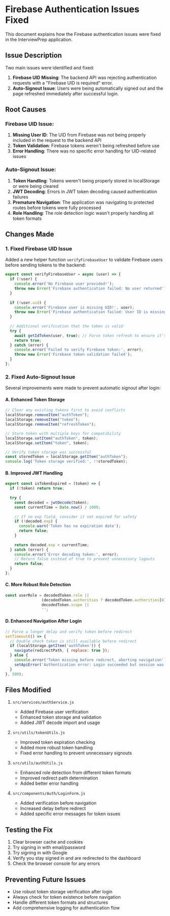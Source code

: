 # Firebase Authentication Issues Fixed

This document explains how the Firebase authentication issues were fixed in the InterviewPrep application.

## Issue Description

Two main issues were identified and fixed:

1. **Firebase UID Missing**: The backend API was rejecting authentication requests with a "Firebase UID is required" error.
2. **Auto-Signout Issue**: Users were being automatically signed out and the page refreshed immediately after successful login.

## Root Causes

### Firebase UID Issue:
1. **Missing User ID**: The UID from Firebase was not being properly included in the request to the backend API
2. **Token Validation**: Firebase tokens weren't being refreshed before use
3. **Error Handling**: There was no specific error handling for UID-related issues

### Auto-Signout Issue:
1. **Token Handling**: Tokens weren't being properly stored in localStorage or were being cleared
2. **JWT Decoding**: Errors in JWT token decoding caused authentication failures
3. **Premature Navigation**: The application was navigating to protected routes before tokens were fully processed
4. **Role Handling**: The role detection logic wasn't properly handling all token formats

## Changes Made

### 1. Fixed Firebase UID Issue

Added a new helper function `verifyFirebaseUser` to validate Firebase users before sending tokens to the backend:

```javascript
export const verifyFirebaseUser = async (user) => {
  if (!user) {
    console.error('No Firebase user provided!');
    throw new Error('Firebase authentication failed: No user returned');
  }
  
  if (!user.uid) {
    console.error('Firebase user is missing UID!', user);
    throw new Error('Firebase authentication failed: User ID is missing');
  }
  
  // Additional verification that the token is valid
  try {
    await getIdToken(user, true); // Force token refresh to ensure it's valid
    return true;
  } catch (error) {
    console.error('Failed to verify Firebase token:', error);
    throw new Error('Firebase token validation failed');
  }
};
```

### 2. Fixed Auto-Signout Issue

Several improvements were made to prevent automatic signout after login:

#### A. Enhanced Token Storage
```javascript
// Clear any existing tokens first to avoid conflicts
localStorage.removeItem("authToken");
localStorage.removeItem("token");
localStorage.removeItem("refreshToken");

// Store token with multiple keys for compatibility
localStorage.setItem("authToken", token);
localStorage.setItem("token", token);

// Verify token storage was successful
const storedToken = localStorage.getItem("authToken");
console.log('Token storage verified:', !!storedToken);
```

#### B. Improved JWT Handling
```javascript
export const isTokenExpired = (token) => {
  if (!token) return true;
  
  try {
    const decoded = jwtDecode(token);
    const currentTime = Date.now() / 1000;
    
    // If no exp field, consider it not expired for safety
    if (!decoded.exp) {
      console.warn('Token has no expiration date');
      return false;
    }
    
    return decoded.exp < currentTime;
  } catch (error) {
    console.error('Error decoding token:', error);
    // Return false instead of true to prevent unnecessary logouts
    return false;
  }
};
```

#### C. More Robust Role Detection
```javascript
const userRole = decodedToken.role || 
                (decodedToken.authorities ? decodedToken.authorities[0] : '') || 
                decodedToken.scope || 
                '';
```

#### D. Enhanced Navigation After Login
```javascript
// Force a longer delay and verify token before redirect
setTimeout(() => {
  // Double check token is still available before redirect
  if (localStorage.getItem('authToken')) {
    navigate(redirectPath, { replace: true });
  } else {
    console.error('Token missing before redirect, aborting navigation');
    setApiError('Authentication error: Login succeeded but session was lost');
  }
}, 500);
```

## Files Modified

1. `src/services/authService.js`
   - Added Firebase user verification
   - Enhanced token storage and validation
   - Added JWT decode import and usage

2. `src/utils/tokenUtils.js`
   - Improved token expiration checking
   - Added more robust token handling
   - Fixed error handling to prevent unnecessary signouts

3. `src/utils/authUtils.js`
   - Enhanced role detection from different token formats
   - Improved redirect path determination
   - Added better error handling

4. `src/components/Auth/LoginForm.js`
   - Added verification before navigation
   - Increased delay before redirect
   - Added specific error messages for token issues

## Testing the Fix

1. Clear browser cache and cookies
2. Try signing in with email/password
3. Try signing in with Google
4. Verify you stay signed in and are redirected to the dashboard
5. Check the browser console for any errors

## Preventing Future Issues

- Use robust token storage verification after login
- Always check for token existence before navigation
- Handle different token formats and structures
- Add comprehensive logging for authentication flow
